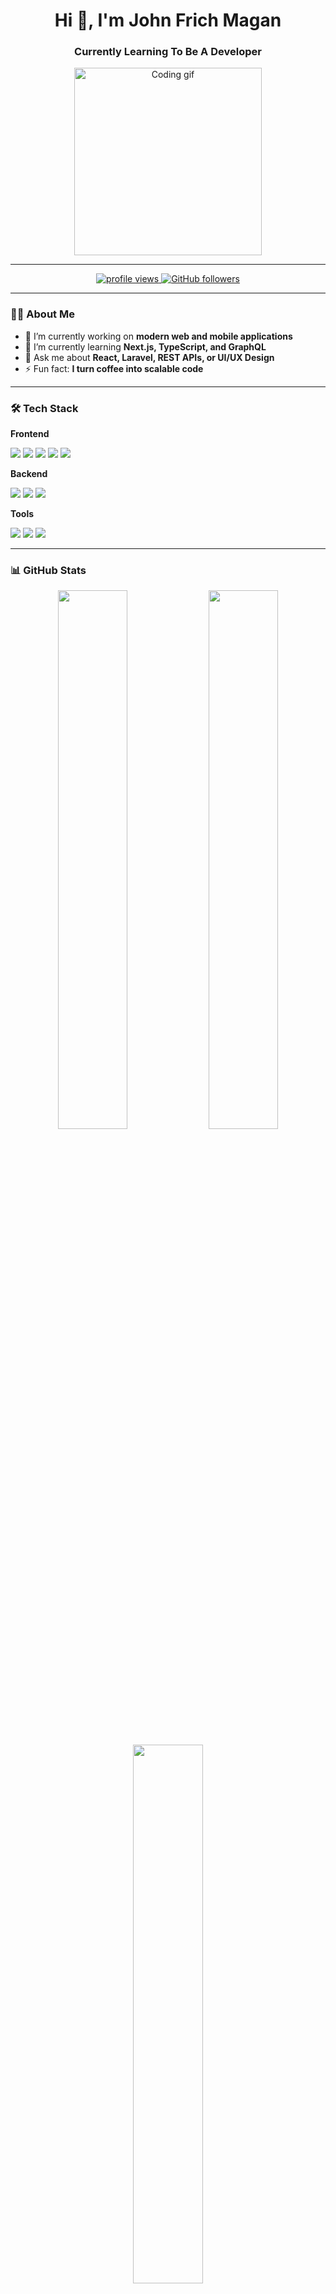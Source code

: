 <!-- Profile Header -->
<h1 align="center">Hi 👋, I'm John Frich Magan</h1>
<h3 align="center"> Currently Learning To Be A Developer</h3>

<p align="center">
  <img src="https://media.giphy.com/media/qgQUggAC3Pfv687qPC/giphy.gif" width="300" alt="Coding gif">
</p>

---

<!-- Badges -->
<p align="center">
  <a href="https://github.com/johnfrichmagan">
    <img src="https://komarev.com/ghpvc/?username=johnfrichmagan&label=Profile%20views&color=0e75b6&style=flat" alt="profile views" />
  </a>
  <a href="https://github.com/johnfrichmagan?tab=followers">
    <img src="https://img.shields.io/github/followers/johnfrichmagan?label=Followers&style=social" alt="GitHub followers" />
  </a>
</p>

---

<!-- About Me -->
### 👨‍💻 About Me

- 🔭 I’m currently working on **modern web and mobile applications**
- 🌱 I’m currently learning **Next.js, TypeScript, and GraphQL**
- 💬 Ask me about **React, Laravel, REST APIs, or UI/UX Design**
- ⚡ Fun fact: **I turn coffee into scalable code**

---

<!-- Tech Stack -->
### 🛠️ Tech Stack

**Frontend**
<p>
  <img src="https://img.shields.io/badge/HTML-E34F26?style=flat&logo=html5&logoColor=white"/>
  <img src="https://img.shields.io/badge/CSS-1572B6?style=flat&logo=css3&logoColor=white"/>
  <img src="https://img.shields.io/badge/JavaScript-F7DF1E?style=flat&logo=javascript&logoColor=black"/>
  <img src="https://img.shields.io/badge/React-61DAFB?style=flat&logo=react&logoColor=black"/>
  <img src="https://img.shields.io/badge/Ionic-3880FF?style=flat&logo=ionic&logoColor=white"/>
</p>


**Backend**
<p>
  <img src="https://img.shields.io/badge/PHP-777BB4?style=flat&logo=php&logoColor=white"/>
  <img src="https://img.shields.io/badge/Laravel-FF2D20?style=flat&logo=laravel&logoColor=white"/>
  <img src="https://img.shields.io/badge/MySQL-4479A1?style=flat&logo=mysql&logoColor=white"/>
</p>

**Tools**
<p>
  <img src="https://img.shields.io/badge/Git-F05032?style=flat&logo=git&logoColor=white"/>
  <img src="https://img.shields.io/badge/GitHub-181717?style=flat&logo=github&logoColor=white"/>
  <img src="https://img.shields.io/badge/VS%20Code-007ACC?style=flat&logo=visual-studio-code&logoColor=white"/>
</p>

---

<!-- GitHub Stats -->
### 📊 GitHub Stats

<p align="center">
  <img src="https://github-readme-stats.vercel.app/api?username=johnfrichmagan&show_icons=true&theme=tokyonight" width="47%" />
  <img src="https://github-readme-streak-stats.herokuapp.com/?user=johnfrichmagan&theme=tokyonight" width="47%" />
</p>

<p align="center">
  <img src="https://github-readme-stats.vercel.app/api/top-langs/?username=johnfrichmagan&layout=compact&theme=tokyonight" width="47%" />
</p>

---

<!-- Let's Connect -->
### 🤝 Let’s Connect

<p>
  <a href="https://linkedin.com/in/your-linkedin">
    <img src="https://img.shields.io/badge/LinkedIn-0A66C2?style=flat&logo=linkedin&logoColor=white"/>
  </a>
  <a href="mailto:johnfrichmagan530@gmail.com">
    <img src="https://img.shields.io/badge/Gmail-D14836?style=flat&logo=gmail&logoColor=white"/>
  </a>
  <a href="https://www.facebook.com/johnfrich.magan/">
    <img src="https://img.shields.io/badge/Facebook-1877F2?style=flat&logo=facebook&logoColor=white"/>
  </a>
</p>

---

<p align="center">✨ _Thank you for visiting!_ ✨</p>
